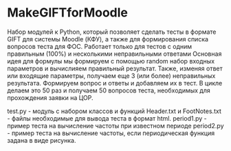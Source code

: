 # MakeGIFTforMoodle
Набор модулей к Python, который позволяет сделать тесты в формате GIFT для системы Moodle (КФУ), а также для формирования списка вопросов теста для ФОС.
Работает только для тестов с одним правильным (100%) и несколькими неправильными ответами
Основная идея для формулы мы формируем с помощью random набор входных параметров и вычислияем правильный результат. Также, изменяя ответ или входящие параметры, получаем еще 3 (или более) неправильных результата.  Формируем вопрос и ответы и добавляем их в тест. В цикле делаем это 50 раз и получаем 50 вопросов теста, необходимых для прохождения заявки на ЦОР.

test.py - модуль с набором классов и функций
Header.txt и FootNotes.txt - файлы необходимые для вывода теста в формат html.
period1.py - пример теста на вычисление частоты при известном периоде
period2.py - пример теста на вычисление частоты, если периодическая функция задана в виде рисунка.
